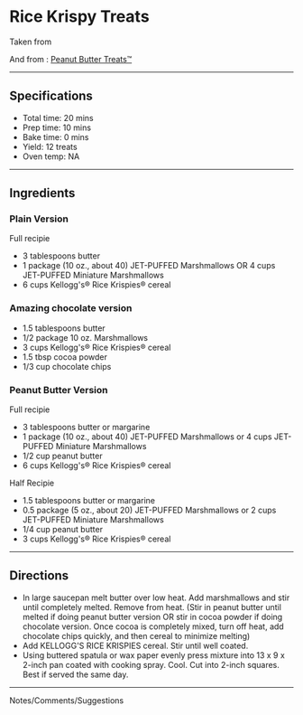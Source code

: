 # Rice Krispy Treats

Taken from

And from : [Peanut Butter Treats™](https://www.ricekrispies.com/en_US/recipes/peanut-butter-treats-recipe.html)

---
## Specifications
- Total time: 20 mins
- Prep time: 10 mins
- Bake time: 0 mins
- Yield: 12 treats
- Oven temp: NA

---
## Ingredients

### Plain Version

Full recipie
- 3 tablespoons butter
- 1 package (10 oz., about 40) JET-PUFFED Marshmallows OR 4 cups JET-PUFFED Miniature Marshmallows
- 6 cups Kellogg's® Rice Krispies® cereal


### Amazing chocolate version
- 1.5 tablespoons butter
- 1/2 package 10 oz. Marshmallows
- 3 cups Kellogg's® Rice Krispies® cereal
- 1.5 tbsp cocoa powder
- 1/3 cup chocolate chips


### Peanut Butter Version

Full recipie 
- 3 tablespoons butter or margarine
- 1 package (10 oz., about 40) JET-PUFFED Marshmallows or 4 cups JET-PUFFED Miniature Marshmallows
- 1/2 cup peanut butter
- 6 cups Kellogg's® Rice Krispies® cereal

Half Recipie
- 1.5 tablespoons butter or margarine
- 0.5 package (5 oz., about 20) JET-PUFFED Marshmallows or 2 cups JET-PUFFED Miniature Marshmallows
- 1/4 cup peanut butter
- 3 cups Kellogg's® Rice Krispies® cereal


---
## Directions

- In large saucepan melt butter over low heat. Add marshmallows and stir until completely melted. Remove from heat. (Stir in peanut butter until melted if doing peanut butter version OR stir in cocoa powder if doing chocolate version. Once cocoa is completely mixed, turn off heat, add chocolate chips quickly, and then cereal to minimize melting)
- Add KELLOGG'S RICE KRISPIES cereal. Stir until well coated.
- Using buttered spatula or wax paper evenly press mixture into 13 x 9 x 2-inch pan coated with cooking spray. Cool. Cut into 2-inch squares. Best if served the same day.

---
Notes/Comments/Suggestions